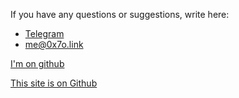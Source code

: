 If you have any questions or suggestions, write here:

- [Telegram](https://t.me/hljwi)
- [me@0x7o.link](mailto:me@0x7o.link)

[I'm on github](https://github.com/0x7o)

[This site is on Github](https://github.com/0x7o/0x7o)
